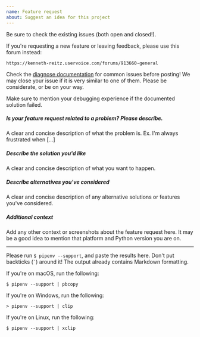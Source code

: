 ```yaml
---
name: Feature request
about: Suggest an idea for this project
---
```


Be sure to check the existing issues (both open and closed!).

If you're requesting a new feature or leaving feedback, please use this forum instead:

    https://kenneth-reitz.uservoice.com/forums/913660-general

Check the [diagnose documentation](https://docs.pipenv.org/diagnose/) for common issues before posting! We may close your issue if it is very similar to one of them. Please be considerate, or be on your way.

Make sure to mention your debugging experience if the documented solution failed.


##### Is your feature request related to a problem? Please describe.

A clear and concise description of what the problem is. Ex. I'm always frustrated when [...]

##### Describe the solution you'd like

A clear and concise description of what you want to happen.

##### Describe alternatives you've considered

A clear and concise description of any alternative solutions or features you've considered.

##### Additional context

Add any other context or screenshots about the feature request here. It may be a good idea to mention that platform and Python version you are on.

-------------------------------------------------------------------------------

Please run `$ pipenv --support`, and paste the results here. Don't put backticks (`` ` ``) around it! The output already contains Markdown formatting.

If you're on macOS, run the following:

    $ pipenv --support | pbcopy

If you're on Windows, run the following:

    > pipenv --support | clip

If you're on Linux, run the following:

    $ pipenv --support | xclip
